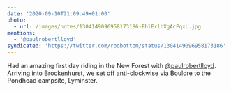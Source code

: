 ```yaml
---
date: '2020-09-10T21:09:49+01:00'
photo:
  - url: /images/notes/1304149096958173186-EhlErlbXgAcPqxL.jpg
mentions:
  - '@paulrobertlloyd'
syndicated: 'https://twitter.com/roobottom/status/1304149096958173186'
---
```

Had an amazing first day riding in the New Forest with [@paulrobertlloyd](https://twitter.com/@paulrobertlloyd). Arriving into Brockenhurst, we set off anti-clockwise via Bouldre to the Pondhead campsite, Lyminster. 
